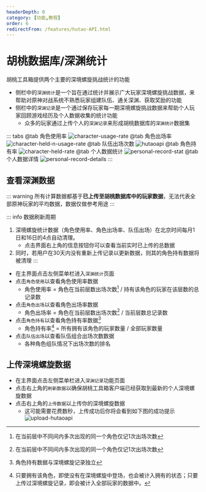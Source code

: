```yaml
---
headerDepth: 0
category: [功能,教程]
order: 6
redirectFrom: /features/hutao-API.html
---
```


# 胡桃数据库/深渊统计

胡桃工具箱提供两个主要的深境螺旋挑战统计的功能
- 侧栏中的`深渊统计`是一个旨在通过统计并展示广大玩家深境螺旋挑战数据，来帮助对原神对战系统不熟悉玩家组建队伍、通关深渊、获取奖励的功能
- 侧栏中的`深渊记录`是一个通过保存玩家每一期深境螺旋挑战数据来帮助个人玩家回顾游戏经历及个人数据收集的统计功能
  - 众多的玩家通过上传个人的`深渊记录`来形成胡桃数据库的`深渊统计`数据集

::: tabs
@tab 角色使用率
![character-usage-rate](https://img.alicdn.com/imgextra/i3/1797064093/O1CN01VNtgaU1g6du5Mh1Oo_!!1797064093.png)
@tab 角色出场率
![character-held-n-usage-rate](https://img.alicdn.com/imgextra/i1/1797064093/O1CN01AKGIZn1g6du8k0Rhb_!!1797064093.png)
@tab 队伍出场次数
![hutaoapi](https://img.alicdn.com/imgextra/i3/1797064093/O1CN01ZRakBS1g6duBCh0c1_!!1797064093.png)
@tab 角色持有率
![character-held-rate](https://img.alicdn.com/imgextra/i4/1797064093/O1CN01EUjFsJ1g6du8k0NYy_!!1797064093.png)
@tab 个人数据统计
![personal-record-stat](https://img.alicdn.com/imgextra/i2/1797064093/O1CN01xMLXhn1g6du6lPUDD_!!1797064093.png)
@tab 个人数据详情
![personal-record-details](https://img.alicdn.com/imgextra/i3/1797064093/O1CN01xtWJfr1g6dtvjZLWZ_!!1797064093.png)
:::
## 查看深渊数据  
   
::: warning
所有计算数据都基于**已上传至胡桃数据库中的玩家数据**，无法代表全部原神玩家的平均数据，数据仅做参考用途
:::  
  
::: info 数据刷新周期
1. 深境螺旋统计数据（角色使用率、角色出场率、队伍出场）在北京时间每月1日和16日的4点自动清理。
   - 点击界面右上角的信息按钮你可以查看当前实时已上传的总数据
2. 同时，若用户在30天内没有重新上传记录以更新数据，则其的角色持有数据将被清理
:::  
  
- 在主界面点击左侧菜单栏进入`深渊统计`页面
- 点击`角色使用`以查看角色使用率数据
  - 角色使用率 = 角色在当前层数出场次数[^first] / 持有该角色的玩家在该层数的总记录数
- 点击`角色出场`以查看角色出场率数据
  - 角色出场率 = 角色在当前层数出场次数[^first] / 当前层数总记录数
- 点击`角色持有`以查看角色持有率数据[^second]
  - 角色持有率[^third] = 所有拥有该角色的玩家数量 / 全部玩家数量
- 点击`队伍出场`以查看队伍组合出场次数数据
  - 各种角色组队情况下出场次数的排名

## 上传深境螺旋数据

- 在主界面点击左侧菜单栏进入`深渊记录`功能页面
- 点击右上角的`刷新数据`以确保胡桃工具箱客户端已经获取到最新的个人深境螺旋数据
- 点击右上角的`上传数据`以上传你的深境螺旋数据
  - 这可能需要花费数秒，上传成功后你将会看到如下图的成功提示
  ![upload-hutaoapi](https://img.alicdn.com/imgextra/i3/1797064093/O1CN01Zt7yQp1g6duBDALeX_!!1797064093.png)

[^first]: 在当前层中不同间内多次出现的同一个角色仅记1次出场次数
[^second]: 角色持有数据与深境螺旋记录独立
[^third]: 只要拥有该角色，即使没有在深境螺旋中登场，也会被计入拥有的状态；只要上传过深境螺旋记录，即会被计入全部玩家的数据中。
